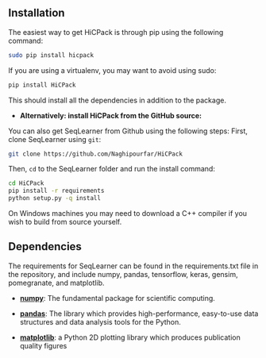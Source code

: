 ## Installation

The easiest way to get HiCPack is through pip using the following command:
```bash
sudo pip install hicpack
```
If you are using a virtualenv, you may want to avoid using sudo:
```bash
pip install HiCPack
```
This should install all the dependencies in addition to the package.

- __Alternatively: install HiCPack from the GitHub source:__

You can also get SeqLearner from Github using the following steps:
First, clone SeqLearner using `git`:

```bash
git clone https://github.com/Naghipourfar/HiCPack
```

Then, `cd` to the SeqLearner folder and run the install command:
```bash
cd HiCPack
pip install -r requirements
python setup.py -q install
```

On Windows machines you may need to download a C++ compiler if you wish to build from source yourself. 

## Dependencies
The requirements for SeqLearner can be found in the requirements.txt file in the repository, and include numpy, pandas, tensorflow, keras, gensim, pomegranate, and matplotlib.

- [__numpy__](http://numpy.org): The fundamental package for scientific computing.

- [__pandas__](https://pandas.pydata.org): The library which provides high-performance, easy-to-use data structures and data analysis tools for the Python.

- [__matplotlib__](https://matplotlib.org): a Python 2D plotting library which produces publication quality figures

